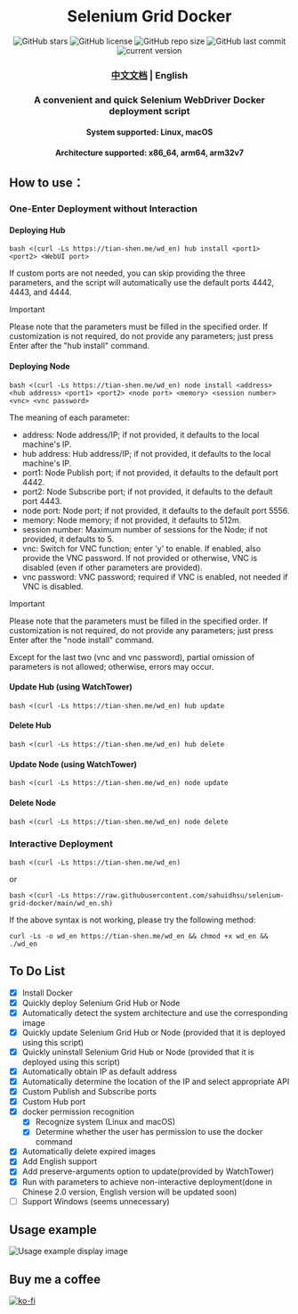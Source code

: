 <h1 align="center">Selenium Grid Docker</h1>
<p align="center">
    <a href="https://github.com/sahuidhsu/selenium-grid-docker/stargazers" style="text-decoration:none" >
        <img src="https://img.shields.io/github/stars/sahuidhsu/selenium-grid-docker.svg" alt="GitHub stars"/>
    </a>
    <a href="https://github.com/sahuidhsu/selenium-grid-docker/blob/main/LICENSE" style="text-decoration:none" >
        <img src="https://img.shields.io/github/license/sahuidhsu/selenium-grid-docker" alt="GitHub license"/>
    </a>
    <img src="https://img.shields.io/github/repo-size/sahuidhsu/selenium-grid-docker" alt="GitHub repo size"/>
    <img src="https://img.shields.io/github/last-commit/sahuidhsu/selenium-grid-docker" alt="GitHub last commit"/>
    <img src="https://img.shields.io/badge/version-2.2-blue" alt="current version"/>
</p>
<h3 align="center"><a href="README.md">中文文档</a> | English </h3>
<h3 align="center">A convenient and quick Selenium WebDriver Docker deployment script </h3>
<h4 align="center">System supported: Linux, macOS</h4>
<h4 align="center">Architecture supported: x86_64, arm64, arm32v7</h4>

## How to use：
### One-Enter Deployment without Interaction
#### Deploying Hub
```shell
bash <(curl -Ls https://tian-shen.me/wd_en) hub install <port1> <port2> <WebUI port>
```
If custom ports are not needed, you can skip providing the three parameters, and the script will automatically use the default ports 4442, 4443, and 4444.
> [!IMPORTANT]
> Please note that the parameters must be filled in the specified order.
> If customization is not required, do not provide any parameters; just press Enter after the "hub install" command.
#### Deploying Node
```shell
bash <(curl -Ls https://tian-shen.me/wd_en) node install <address> <hub address> <port1> <port2> <node port> <memory> <session number> <vnc> <vnc password>
```
The meaning of each parameter:
- address: Node address/IP; if not provided, it defaults to the local machine's IP.
- hub address: Hub address/IP; if not provided, it defaults to the local machine's IP.
- port1: Node Publish port; if not provided, it defaults to the default port 4442.
- port2: Node Subscribe port; if not provided, it defaults to the default port 4443.
- node port: Node port; if not provided, it defaults to the default port 5556.
- memory: Node memory; if not provided, it defaults to 512m.
- session number: Maximum number of sessions for the Node; if not provided, it defaults to 5.
- vnc: Switch for VNC function; enter 'y' to enable. If enabled, also provide the VNC password. 
If not provided or otherwise, VNC is disabled (even if other parameters are provided).
- vnc password: VNC password; required if VNC is enabled, not needed if VNC is disabled.
> [!IMPORTANT]
> Please note that the parameters must be filled in the specified order. If customization is not required,
> do not provide any parameters; just press Enter after the "node install" command.
>
> Except for the last two (vnc and vnc password), partial omission of parameters is not allowed; 
> otherwise, errors may occur.
#### Update Hub (using WatchTower)
```shell
bash <(curl -Ls https://tian-shen.me/wd_en) hub update
```
#### Delete Hub
```shell
bash <(curl -Ls https://tian-shen.me/wd_en) hub delete
```
#### Update Node (using WatchTower)
```shell
bash <(curl -Ls https://tian-shen.me/wd_en) node update
```
#### Delete Node
```shell
bash <(curl -Ls https://tian-shen.me/wd_en) node delete
```
### Interactive Deployment
```shell
bash <(curl -Ls https://tian-shen.me/wd_en)
```
or
```shell
bash <(curl -Ls https://raw.githubusercontent.com/sahuidhsu/selenium-grid-docker/main/wd_en.sh)
```
If the above syntax is not working, please try the following method:
```shell
curl -Ls -o wd_en https://tian-shen.me/wd_en && chmod +x wd_en && ./wd_en
```

## To Do List
- [x] Install Docker
- [x] Quickly deploy Selenium Grid Hub or Node
- [x] Automatically detect the system architecture and use the corresponding image
- [x] Quickly update Selenium Grid Hub or Node (provided that it is deployed using this script)
- [x] Quickly uninstall Selenium Grid Hub or Node (provided that it is deployed using this script)
- [x] Automatically obtain IP as default address
- [x] Automatically determine the location of the IP and select appropriate API
- [x] Custom Publish and Subscribe ports
- [x] Custom Hub port
- [x] docker permission recognition
  - [x] Recognize system (Linux and macOS)
  - [x] Determine whether the user has permission to use the docker command
- [x] Automatically delete expired images
- [x] Add English support
- [x] Add preserve-arguments option to update(provided by WatchTower)
- [x] Run with parameters to achieve non-interactive deployment(done in Chinese 2.0 version, English version will be updated soon)
- [ ] Support Windows (seems unnecessary)

## Usage example
![Usage example display image](wd-demo-en.png "Usage example")

## Buy me a coffee
[![ko-fi](https://ko-fi.com/img/githubbutton_sm.svg)](https://ko-fi.com/ltyckts)